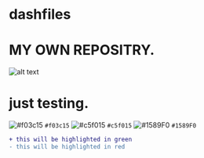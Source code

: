 # dashfiles
# MY OWN REPOSITRY.


![alt text](https://cars.usnews.com/static/images/Auto/izmo/i79244370/2018_nissan_gt_r_angularfront.jpg)

# just testing.

![#f03c15](https://placehold.it/15/f03c15/000000?text=+) `#f03c15`
![#c5f015](https://placehold.it/15/c5f015/000000?text=+) `#c5f015`
![#1589F0](https://placehold.it/15/1589F0/000000?text=+) `#1589F0`


```diff
+ this will be highlighted in green
- this will be highlighted in red
```
